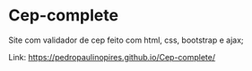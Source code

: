 # Cep-complete
Site com validador de cep feito com html, css, bootstrap e ajax;

Link:
https://pedropaulinopires.github.io/Cep-complete/
